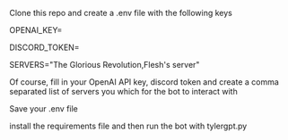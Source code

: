 Clone this repo and create a .env file with the following keys

OPENAI_KEY=

DISCORD_TOKEN=

SERVERS="The Glorious Revolution,Flesh's server"

Of course, fill in your OpenAI API key, discord token and create a comma separated list of servers you which for the bot to interact with

Save your .env file

install the requirements file and then run the bot with tylergpt.py
